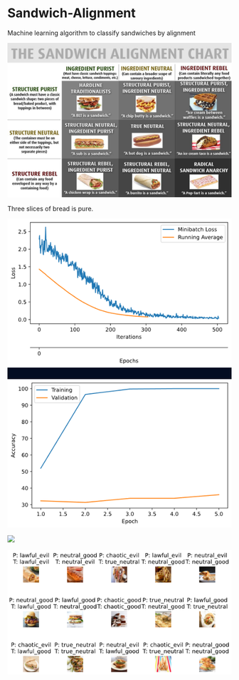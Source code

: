 # Sandwich-Alignment
Machine learning algorithm to classify sandwiches by alignment

![Sandwich Alignment](SandwichAlignment.jpg)

Three slices of bread is pure.

![](loss_accuracy.png)

![](confusion_matrix.png)

![](examples.png)